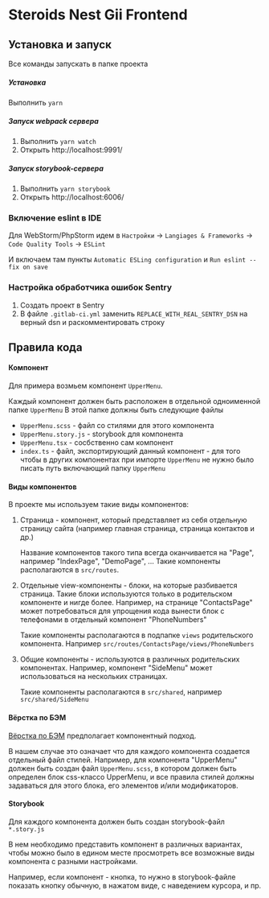 
# Steroids Nest Gii Frontend

## Установка и запуск

Все команды запускать в папке проекта

##### Установка

Выполнить `yarn`


##### Запуск webpack сервера

1. Выполнить `yarn watch`
2. Открыть http://localhost:9991/

##### Запуск storybook-сервера

1. Выполнить `yarn storybook`
2. Открыть http://localhost:6006/


### Включение eslint в IDE

Для WebStorm/PhpStorm идем в `Настройки` -> `Langiages & Frameworks` -> `Code Quality Tools` -> `ESLint`

И включаем там пункты `Automatic ESLing configuration` и `Run eslint --fix on save`

### Настройка обработчика ошибок Sentry

1. Создать проект в Sentry
2. В файле `.gitlab-ci.yml` заменить `REPLACE_WITH_REAL_SENTRY_DSN` на верный dsn и раскомментировать строку


## Правила кода


#### Компонент

Для примера возмьем компонент `UpperMenu`.

Каждый компонент должен быть расположен в отдельной одноименной папке `UpperMenu`
В этой папке должны быть следующие файлы
- `UpperMenu.scss` - файл со стилями для этого компонента
- `UpperMenu.story.js` - storybook для компонента
- `UpperMenu.tsx` - сосбственно сам компонент
- `index.ts` - файл, экспортирующий данный компонент - для того чтобы в других компонентах при импорте `UpperMenu`
  не нужно было писать путь включающий папку `UpperMenu`


#### Виды компонентов

В проекте мы используем такие виды компонентов:

1. Страница - компонент, который представляет из себя отдельную страницу сайта (например главная страница, страница
   контактов и др.)

   Название компонентов такого типа всегда оканчивается на "Page", например "IndexPage", "DemoPage", ...
   Такие компоненты располагаются в `src/routes`.

2. Отдельные view-компоненты - блоки, на которые разбивается страница. Такие блоки используются только в родительском
   компоненте и нигде более. Например, на странице "ContactsPage" может потребоваться для упрощения кода вынести блок
   с телефонами в отдельный компонент "PhoneNumbers"

   Такие компоненты располагаются в подпапке `views` родительского компонента. Например
   `src/routes/ContactsPage/views/PhoneNumbers`

3. Общие компоненты - используются в различных родительских компонентах. Например, компонент "SideMenu" может
   использоваться на нескольких страницах.

   Такие компоненты располагаются в `src/shared`, например `src/shared/SideMenu`

#### Вёрстка по БЭМ

[Вёрстка по БЭМ](https://ru.bem.info/methodology/quick-start/) предполагает компонентный подход.

В нашем случае это означает что для каждого компонента создается отдельный файл стилей. Например, для компонента
"UpperMenu" должен быть создан файл `UpperMenu.scss`, в котором должен быть определен блок css-классо UpperMenu,
и все правила стилей должны задаваться для этого блока, его элементов и/или модификаторов.

#### Storybook

Для каждого компонента должен быть создан storybook-файл `*.story.js`

В нем необходимо представить компонент в различных вариантах, чтобы можно было в едином месте просмотреть все возможные
виды компонента с разными настройками.

Например, если компонент - кнопка, то нужно в storybook-файле показать кнопку обычную, в нажатом виде,
с наведением курсора, и пр.
